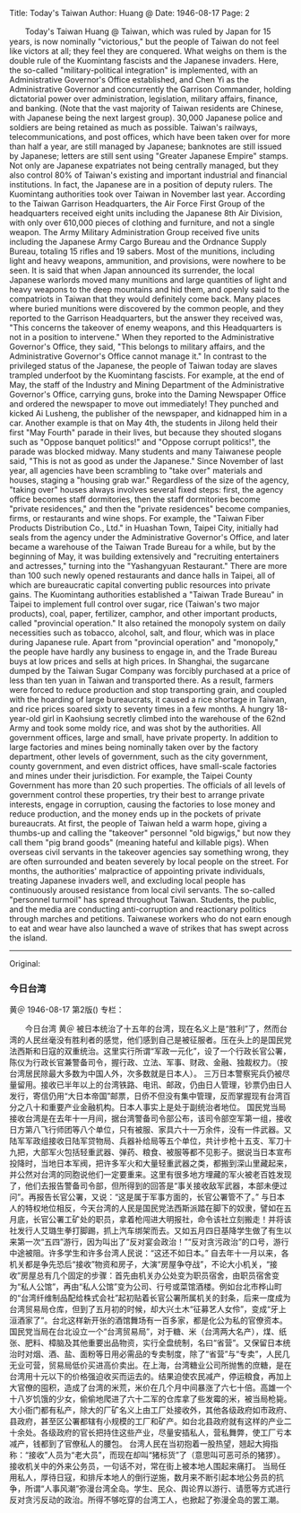Title: Today's Taiwan
Author: Huang @
Date: 1946-08-17
Page: 2

　　Today's Taiwan
    Huang @
    Taiwan, which was ruled by Japan for 15 years, is now nominally "victorious," but the people of Taiwan do not feel like victors at all; they feel they are conquered. What weighs on them is the double rule of the Kuomintang fascists and the Japanese invaders. Here, the so-called "military-political integration" is implemented, with an Administrative Governor's Office established, and Chen Yi as the Administrative Governor and concurrently the Garrison Commander, holding dictatorial power over administration, legislation, military affairs, finance, and banking. (Note that the vast majority of Taiwan residents are Chinese, with Japanese being the next largest group).
    30,000 Japanese police and soldiers are being retained as much as possible. Taiwan's railways, telecommunications, and post offices, which have been taken over for more than half a year, are still managed by Japanese; banknotes are still issued by Japanese; letters are still sent using "Greater Japanese Empire" stamps. Not only are Japanese expatriates not being centrally managed, but they also control 80% of Taiwan's existing and important industrial and financial institutions. In fact, the Japanese are in a position of deputy rulers.
    The Kuomintang authorities took over Taiwan in November last year. According to the Taiwan Garrison Headquarters, the Air Force First Group of the headquarters received eight units including the Japanese 8th Air Division, with only over 610,000 pieces of clothing and furniture, and not a single weapon. The Army Military Administration Group received five units including the Japanese Army Cargo Bureau and the Ordnance Supply Bureau, totaling 15 rifles and 19 sabers. Most of the munitions, including light and heavy weapons, ammunition, and provisions, were nowhere to be seen. It is said that when Japan announced its surrender, the local Japanese warlords moved many munitions and large quantities of light and heavy weapons to the deep mountains and hid them, and openly said to the compatriots in Taiwan that they would definitely come back. Many places where buried munitions were discovered by the common people, and they reported to the Garrison Headquarters, but the answer they received was, "This concerns the takeover of enemy weapons, and this Headquarters is not in a position to intervene." When they reported to the Administrative Governor's Office, they said, "This belongs to military affairs, and the Administrative Governor's Office cannot manage it."
    In contrast to the privileged status of the Japanese, the people of Taiwan today are slaves trampled underfoot by the Kuomintang fascists. For example, at the end of May, the staff of the Industry and Mining Department of the Administrative Governor's Office, carrying guns, broke into the Daming Newspaper Office and ordered the newspaper to move out immediately! They punched and kicked Ai Lusheng, the publisher of the newspaper, and kidnapped him in a car. Another example is that on May 4th, the students in Jilong held their first "May Fourth" parade in their lives, but because they shouted slogans such as "Oppose banquet politics!" and "Oppose corrupt politics!", the parade was blocked midway. Many students and many Taiwanese people said, "This is not as good as under the Japanese."
    Since November of last year, all agencies have been scrambling to "take over" materials and houses, staging a "housing grab war." Regardless of the size of the agency, "taking over" houses always involves several fixed steps: first, the agency office becomes staff dormitories, then the staff dormitories become "private residences," and then the "private residences" become companies, firms, or restaurants and wine shops. For example, the "Taiwan Fiber Products Distribution Co., Ltd." in Huashan Town, Taipei City, initially had seals from the agency under the Administrative Governor's Office, and later became a warehouse of the Taiwan Trade Bureau for a while, but by the beginning of May, it was building extensively and "recruiting entertainers and actresses," turning into the "Yashangyuan Restaurant." There are more than 100 such newly opened restaurants and dance halls in Taipei, all of which are bureaucratic capital converting public resources into private gains. The Kuomintang authorities established a "Taiwan Trade Bureau" in Taipei to implement full control over sugar, rice (Taiwan's two major products), coal, paper, fertilizer, camphor, and other important products, called "provincial operation." It also retained the monopoly system on daily necessities such as tobacco, alcohol, salt, and flour, which was in place during Japanese rule. Apart from "provincial operation" and "monopoly," the people have hardly any business to engage in, and the Trade Bureau buys at low prices and sells at high prices. In Shanghai, the sugarcane dumped by the Taiwan Sugar Company was forcibly purchased at a price of less than ten yuan in Taiwan and transported there. As a result, farmers were forced to reduce production and stop transporting grain, and coupled with the hoarding of large bureaucrats, it caused a rice shortage in Taiwan, and rice prices soared sixty to seventy times in a few months. A hungry 18-year-old girl in Kaohsiung secretly climbed into the warehouse of the 62nd Army and took some moldy rice, and was shot by the authorities.
    All government offices, large and small, have private property. In addition to large factories and mines being nominally taken over by the factory department, other levels of government, such as the city government, county government, and even district offices, have small-scale factories and mines under their jurisdiction. For example, the Taipei County Government has more than 20 such properties. The officials of all levels of government control these properties, try their best to arrange private interests, engage in corruption, causing the factories to lose money and reduce production, and the money ends up in the pockets of private bureaucrats.
    At first, the people of Taiwan held a warm hope, giving a thumbs-up and calling the "takeover" personnel "old bigwigs," but now they call them "pig brand goods" (meaning hateful and killable pigs). When overseas civil servants in the takeover agencies say something wrong, they are often surrounded and beaten severely by local people on the street.
    For months, the authorities' malpractice of appointing private individuals, treating Japanese invaders well, and excluding local people has continuously aroused resistance from local civil servants. The so-called "personnel turmoil" has spread throughout Taiwan. Students, the public, and the media are conducting anti-corruption and reactionary politics through marches and petitions. Taiwanese workers who do not earn enough to eat and wear have also launched a wave of strikes that has swept across the island.



<hr /> 

Original: 


### 今日台湾
黄＠
1946-08-17
第2版()
专栏：

　　今日台湾
    黄＠
    被日本统治了十五年的台湾，现在名义上是“胜利”了，然而台湾的人民丝毫没有胜利者的感觉，他们感到自己是被征服者。压在头上的是国民党法西斯和日寇的双重统治。这里实行所谓“军政一元化”，设了一个行政长官公署，陈仪为行政长官兼警备司令，握行政、立法、军事、财政、金融、独裁权力。（按台湾居民除最大多数为中国人外，次多数就是日本人）。
    三万日本警察宪兵仍被尽量留用。接收已半年以上的台湾铁路、电讯、邮政，仍由日人管理，钞票仍由日人发行，寄信仍用“大日本帝国”邮票，日侨不但没有集中管理，反而掌握现有台湾百分之八十和重要产业金融机构。日本人事实上是处于副统治者地位。
    国民党当局接收台湾是在去年十一月间，据台湾警备司令部公布，该司令部空军第一组，接收日方第八飞行师团等八个单位，只有被服、家具六十一万余件，没有一件武器。又陆军军政组接收日陆军贷物局、兵器补给局等五个单位，共计步枪十五支、军刀十九把，大部军火包括轻重武器、弹药、粮食、被服等都不见影子。据说当日本宣布投降时，当地日本军阀，把许多军火和大量轻重武器之类，都搬到深山里藏起来，并公然对台湾的同胞说他们一定要重来。这里有很多地方埋藏的军火被老百姓发现了，他们去报告警备司令部，但所得到的回答是“事关接收敌军武器，本部未便过问”。再报告长官公署，又说：“这是属于军事方面的，长官公署管不了。”
    与日本人的特权地位相反，今天台湾的人民是国民党法西斯派踏在脚下的奴隶，譬如在五月底，长官公署工矿处的职员，拿着枪闯进大明报社，命令该社立刻搬走！并将该社发行人艾璐生拳打脚踢，抓上汽车绑架而去。又如五月四日基降学生做了有生以来第一次“五四”游行，因为叫出了“反对宴会政治！”“反对贪污政治”的口号，游行中途被阻。许多学生和许多台湾人民说：“这还不如日本。”
    自去年十一月以来，各机关都是争先恐后“接收”物资和房子，大演“房屋争夺战”，不论大小机关，“接收”房屋总有几个固定的步骤：首先由机关办公处变为职员宿舍，由职员宿舍变为“私人公馆”，再由“私人公馆”变为公司、行号或菜馆酒楼。例如台北市桦山町的“台湾纤维制品配给株式会社”起初贴着长官公署所属机关的封条，后来一度成为台湾贸易局仓库，但到了五月初的时候，却大兴土木“征募艺人女伶”，变成“牙上洹酒家了”。台北这样新开张的酒馆舞场有一百多家，都是化公为私的官僚资本。国民党当局在台北设立一个“台湾贸易局”，对于糖、米（台湾两大名产），煤、纸张、肥料、樟脑及其他重要出品物资，实行全盘统制，名曰“省营”。又保留日本统治时对烟、酒、盐、面粉等日用必需品的专卖制度，除了“省营”与“专卖”，人民几无业可营，贸易局低价买进高价卖出。在上海，台湾糖业公司所抛售的庶糖，是在台湾用十元以下的价格强迫收买而运去的。结果迫使农民减产，停运粮食，再加上大官僚的囤积，造成了台湾的米荒，米价在几个月中间暴涨了六七十倍。高雄一个十八岁饥饿的少女，偷偷地爬进了六十二军的仓库拿了些发霉的米，被当局枪毙。
    大小衙门都有私产，除大的厂矿名义上由工厂处接收外，其他各级政府如市政府、县政府，甚至区公署都辖有小规模的工厂和矿产。如台北县政府就有这样的产业二十余处。各级政府的官长把持住这些产业，尽量安插私人，营私舞弊，使工厂亏本减产，钱都到了官僚私人的腰包。
    台湾人民在当初抱着一股热望，翘起大拇指称：“接收”人员为“老大员”，而现在却叫“猪标货”了（意思叫可恶可杀的猪猡）。接收机关中的外来公务员，一句话不对，常在街上被本地人围起来痛打。
    当局任用私人，厚待日寇，和排斥本地人的倒行逆施，数月来不断引起本地公务员的抗争，所谓“人事风潮”弥漫台湾全岛。学生、民众、舆论界以游行、请愿等方式进行反对贪污反动的政治。所得不够吃穿的台湾工人，也掀起了弥漫全岛的罢工潮。
